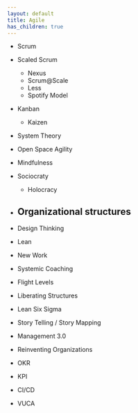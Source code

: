 ```yaml
---
layout: default
title: Agile
has_children: true
---
```


- Scrum
- Scaled Scrum
    - Nexus
    - Scrum@Scale
    - Less
    - Spotify Model
- Kanban
    - Kaizen
- System Theory
- Open Space Agility
- Mindfulness

- Sociocraty
    - Holocracy
- Organizational structures
    - 
- Design Thinking
- Lean
- New Work
- Systemic Coaching
- Flight Levels
- Liberating Structures
- Lean Six Sigma
- Story Telling / Story Mapping
- Management 3.0 
- Reinventing Organizations
- OKR
- KPI
- CI/CD
- VUCA




